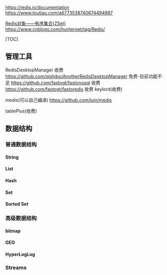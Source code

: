 
https://redis.io/documentation
https://www.toutiao.com/a6773538740674494987

[Redis对象——有序集合(ZSet)](https://www.cnblogs.com/hunternet/p/12717643.html)
https://www.cnblogs.com/hunternet/tag/Redis/
<!-- toc -->
[TOC]

## 管理工具
RedisDesktopManager 收费
https://github.com/qishibo/AnotherRedisDesktopManager 免费-目前功能不足
https://github.com/fastogt/fastonosql 收费
https://github.com/fastogt/fastoredis 收费
keylord(收费)

medis(可以自己编译)
https://github.com/luin/medis


tablePlus(收费)

## 数据结构
### 普通数据结构
#### String
#### List
#### Hash
#### Set
#### Sorted Set
### 高级数据结构 
#### bitmap
#### GEO
#### HyperLogLog
### Streams